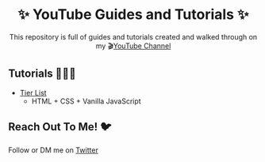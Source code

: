 <h1 align="center">✨ YouTube Guides and Tutorials ✨</h1>

<p align="center">This repository is full of guides and tutorials created and walked through on my 🎬<a href="https://www.youtube.com/c/IjemmaOnwuzulike">YouTube Channel</a></p>


## Tutorials 👩🏾‍💻
* [Tier List](./tier-list/README.md)
  - HTML + CSS + Vanilla JavaScript

## Reach Out To Me! 🐦

Follow or DM me on [Twitter](https://twitter.com/ijemmaohno)
